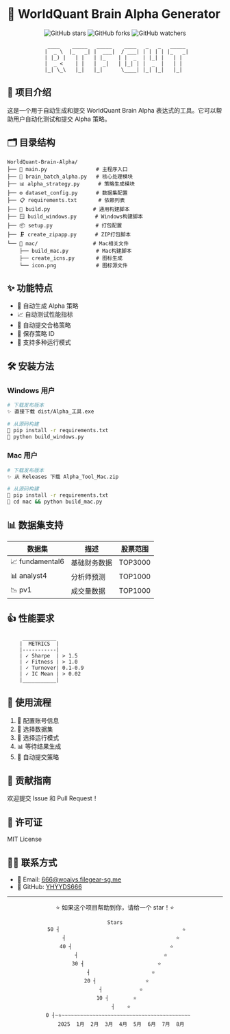 # 🚀 WorldQuant Brain Alpha Generator

<div align="center">

![GitHub stars](https://img.shields.io/github/stars/YHYYDS666/WorldQuant-Brain-Alpha?style=social)
![GitHub forks](https://img.shields.io/github/forks/YHYYDS666/WorldQuant-Brain-Alpha?style=social)
![GitHub watchers](https://img.shields.io/github/watchers/YHYYDS666/WorldQuant-Brain-Alpha?style=social)

```
  ____    _____   _____    ____   _   _   _____ 
 |  _ \  |_   _| |  ___|  / ___| | | | | |_   _|
 | |_) |   | |   | |_    | |  _  | |_| |   | |  
 |  _ <    | |   |  _|   | |_| | |  _  |   | |  
 |_| \_\   |_|   |_|      \____| |_| |_|   |_|  
```

</div>

## 📖 项目介绍
这是一个用于自动生成和提交 WorldQuant Brain Alpha 表达式的工具。它可以帮助用户自动化测试和提交 Alpha 策略。

## 🗂️ 目录结构
```
WorldQuant-Brain-Alpha/
├── 📜 main.py                # 主程序入口
├── 🧠 brain_batch_alpha.py   # 核心处理模块
├── 📊 alpha_strategy.py      # 策略生成模块
├── ⚙️ dataset_config.py      # 数据集配置
├── 📋 requirements.txt       # 依赖列表
├── 🔨 build.py              # 通用构建脚本
├── 🪟 build_windows.py      # Windows构建脚本
├── 📦 setup.py              # 打包配置
├── 🗜️ create_zipapp.py      # ZIP打包脚本
└── 🍎 mac/                  # Mac相关文件
    ├── build_mac.py         # Mac构建脚本
    ├── create_icns.py       # 图标生成
    └── icon.png             # 图标源文件
```

## ✨ 功能特点
- 🤖 自动生成 Alpha 策略
- 📈 自动测试性能指标
- 🚀 自动提交合格策略
- 💾 保存策略 ID
- 🔄 支持多种运行模式

## 🛠️ 安装方法

### Windows 用户
```bash
# 下载发布版本
✨ 直接下载 dist/Alpha_工具.exe

# 从源码构建
🔨 pip install -r requirements.txt
🚀 python build_windows.py
```

### Mac 用户
```bash
# 下载发布版本
✨ 从 Releases 下载 Alpha_Tool_Mac.zip

# 从源码构建
🔨 pip install -r requirements.txt
🚀 cd mac && python build_mac.py
```

## 📊 数据集支持
| 数据集 | 描述 | 股票范围 |
|--------|------|----------|
| 📈 fundamental6 | 基础财务数据 | TOP3000 |
| 📊 analyst4 | 分析师预测 | TOP1000 |
| 📉 pv1 | 成交量数据 | TOP1000 |

## 👍 性能要求
```
     ___________
    |  METRICS  |
    |-----------|
    | ✓ Sharpe  | > 1.5
    | ✓ Fitness | > 1.0
    | ✓ Turnover| 0.1-0.9
    | ✓ IC Mean | > 0.02
    |___________|
```

## 🎯 使用流程
1. 📝 配置账号信息
2. 🎲 选择数据集
3. 🔄 选择运行模式
4. 📊 等待结果生成
5. 🚀 自动提交策略

## 🤝 贡献指南
欢迎提交 Issue 和 Pull Request！

## 📄 许可证
MIT License

## 👨‍💻 联系方式
- 📧 Email: 666@woaiys.filegear-sg.me
- 🌟 GitHub: [YHYYDS666](https://github.com/YHYYDS666)

---
<div align="center">
⭐️ 如果这个项目帮助到你，请给一个 star！⭐️

```
Stars
 50 ┤                                        ⭐
    ┤                                    ⭐
 40 ┤                                ⭐
    ┤                            ⭐
 30 ┤                        ⭐
    ┤                    ⭐
 20 ┤                ⭐
    ┤            ⭐
 10 ┤        ⭐
    ┤    ⭐
  0 ┤~⭐~~~~~~~~~~~~~~~~~~~~~~~~~~~~~~~~~~~~~~~~~~
    2025  1月  2月  3月  4月  5月  6月  7月  8月
```
</div> 